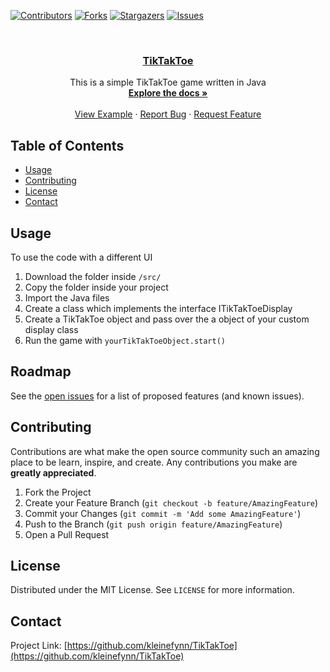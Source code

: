 <!--
*** Thanks for checking out this README Template. If you have a suggestion that would
*** make this better, please fork the repo and create a pull request or simply open
*** an issue with the tag "enhancement".
*** Thanks again! Now go create something AMAZING! :D
***
***
***
*** To avoid retyping too much info. Do a search and replace for the following:
*** github_username, repo, twitter_handle, email
-->





<!-- PROJECT SHIELDS -->
<!--
*** I'm using markdown "reference style" links for readability.
*** Reference links are enclosed in brackets [ ] instead of parentheses ( ).
*** See the bottom of this document for the declaration of the reference variables
*** for contributors-url, forks-url, etc. This is an optional, concise syntax you may use.
*** https://www.markdownguide.org/basic-syntax/#reference-style-links
-->
[![Contributors][contributors-shield]][contributors-url]
[![Forks][forks-shield]][forks-url]
[![Stargazers][stars-shield]][stars-url]
[![Issues][issues-shield]][issues-url]



<!-- PROJECT LOGO -->
<br />
<p align="center">
  <a href="https://github.com/kleinefynn/TikTakToe">
    <h3 align="center">TikTakToe</h3>
  </a>

  <p align="center">
    This is a simple TikTakToe game written in Java
    <br />
    <a href="https://github.com/kleinefynn/TikTakToe"><strong>Explore the docs »</strong></a>
    <br />
    <br />
    <a href="https://github.com/kleinefynn/TikTakToe/tree/master/examples/simple%20console%20tiktaktoe">View Example</a>
    ·
    <a href="https://github.com/kleinefynn/TikTakToe/issues">Report Bug</a>
    ·
    <a href="https://github.com/kleinefynn/TikTakToe/issues">Request Feature</a>
  </p>
</p>



<!-- TABLE OF CONTENTS -->
## Table of Contents

* [Usage](#usage)
* [Contributing](#contributing)
* [License](#license)
* [Contact](#contact)

<!-- USAGE EXAMPLES -->
## Usage

To use the code with a different UI
1. Download the folder inside `/src/`
2. Copy the folder inside your project
3. Import the Java files
4. Create a class which implements the interface ITikTakToeDisplay
5. Create a TikTakToe object and pass over the a object of your custom display class
6. Run the game with `yourTikTakToeObject.start()`



<!-- ROADMAP -->
## Roadmap

See the [open issues](https://github.com/kleinefynn/TikTakToe/issues) for a list of proposed features (and known issues).



<!-- CONTRIBUTING -->
## Contributing

Contributions are what make the open source community such an amazing place to be learn, inspire, and create. Any contributions you make are **greatly appreciated**.

1. Fork the Project
2. Create your Feature Branch (`git checkout -b feature/AmazingFeature`)
3. Commit your Changes (`git commit -m 'Add some AmazingFeature'`)
4. Push to the Branch (`git push origin feature/AmazingFeature`)
5. Open a Pull Request



<!-- LICENSE -->
## License

Distributed under the MIT License. See `LICENSE` for more information.



<!-- CONTACT -->
## Contact

Project Link: [https://github.com/kleinefynn/TikTakToe](https://github.com/kleinefynn/TikTakToe)





<!-- MARKDOWN LINKS & IMAGES -->
<!-- https://www.markdownguide.org/basic-syntax/#reference-style-links -->
[contributors-shield]: https://img.shields.io/github/contributors/kleinefynn/tiktaktoe.svg?style=flat-square
[forks-shield]: https://img.shields.io/github/forks/kleinefynn/tiktaktoe.svg?style=flat-square
[stars-shield]: https://img.shields.io/github/stars/kleinefynn/TikTakToe.svg?style=flat-square
[issues-shield]: https://img.shields.io/github/issues/kleinefynn/tiktaktoe.svg?style=flat-square
[license-shield]: https://img.shields.io/github/license/kleinefynn/tiktaktoe.svg?style=flat-square

[contributors-url]: https://github.com/kleinefynn/TikTakToe/graphs/contributors
[forks-url]: https://github.com/kleinefynn/TikTakToe/network/members
[stars-url]: https://github.com/kleinefynn/TikTakToe/stargazers
[issues-url]: https://github.com/kleinefynn/TikTakToe/issues
[license-url]: https://github.com/kleinefynn/TikTakToe/blob/master/LICENSE.txt